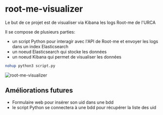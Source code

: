 # root-me-visualizer

Le but de ce projet est de visualiser via Kibana les logs Root-me de l'URCA

Il se compose de plusieurs parties:
* un script Python pour interagir avec l'API de Root-me et envoyer les logs dans un index Elasticsearch
* un noeud Elasticsearch qui stocke les données
* un noeud Kibana qui permet de visualiser les données

```bash
nohup python3 script.py
```

![root-me-visualizer](https://user-images.githubusercontent.com/12548183/159528881-47d992b1-9648-4c03-beb3-06df77fa34bc.png)


## Améliorations futures
* Formulaire web pour insérer son uid dans une bdd
* le script Python se connectera à une bdd pour récupérer la liste des uid
